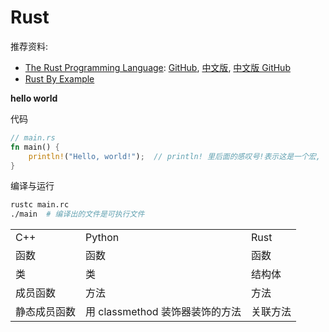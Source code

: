 # Rust

推荐资料:

- [The Rust Programming Language](https://doc.rust-lang.org/beta/book): [GitHub](https://github.com/rust-lang/book), [中文版](https://rustwiki.org/zh-CN/book/), [中文版 GitHub](https://github.com/rust-lang-cn/book-cn)
- [Rust By Example](https://doc.rust-lang.org/rust-by-example/)

**hello world**

代码

```rust
// main.rs
fn main() {
    println!("Hello, world!");  // println! 里后面的感叹号!表示这是一个宏, 而不是一个函数
}
```

编译与运行

```bash
rustc main.rc
./main  # 编译出的文件是可执行文件
```

<table>
<tr>
    <td> C++ </td>
    <td> Python </td>
    <td> Rust </td>
</tr>
<tr>
    <td> 函数 </td>
    <td> 函数 </td>
    <td> 函数 </td>
</tr>
<tr>
    <td> 类 </td>
    <td> 类 </td>
    <td> 结构体 </td>
</tr>
<tr>
    <td> 成员函数 </td>
    <td> 方法 </td>
    <td> 方法 </td>
</tr>
<tr>
    <td> 静态成员函数 </td>
    <td> 用 classmethod 装饰器装饰的方法 </td>
    <td> 关联方法 </td>
</tr>
</table>

